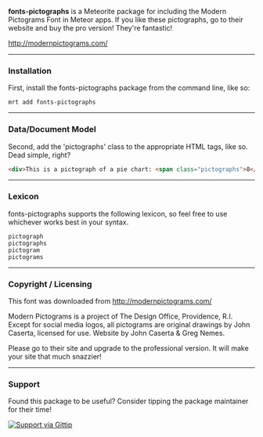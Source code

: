 **fonts-pictographs** is a Meteorite package for including the Modern Pictograms Font in Meteor apps.   If you like these pictographs, go to their website and buy the pro version!  They're fantastic!

http://modernpictograms.com/

------------------------
### Installation

First, install the fonts-pictographs package from the command line, like so:

````
mrt add fonts-pictographs
````

------------------------
### Data/Document Model

Second, add the 'pictographs' class to the appropriate HTML tags, like so.  Dead simple, right?

````html
<div>This is a pictograph of a pie chart: <span class="pictographs">8</span></div>
````


------------------------
### Lexicon

fonts-pictographs supports the following lexicon, so feel free to use whichever works best in your syntax.

````
pictograph
pictographs
pictogram
pictograms
````

------------------------
### Copyright / Licensing

This font was downloaded from http://modernpictograms.com/

Modern Pictograms is a project of The Design Office, Providence, R.I. Except for social media logos, all pictograms are original drawings by John Caserta, licensed for use. Website by John Caserta & Greg Nemes. 

Please go to their site and upgrade to the professional version.  It will make your site that much snazzier!

------------------------
### Support
Found this package to be useful?  Consider tipping the package maintainer for their time!  

[![Support via Gittip](https://raw.github.com/gittip/www.gittip.com/master/www/assets/gittip.png)](https://www.gittip.com/awatson1978/)  
